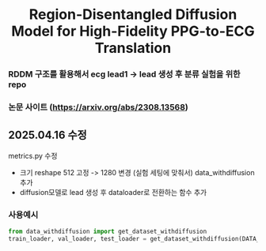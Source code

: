 <h1 align="center"> 
Region-Disentangled Diffusion Model for High-Fidelity PPG-to-ECG Translation
</h1>

<h3>
  RDDM 구조를 활용해서 ecg lead1 -> lead 생성 후 분류 실험을 위한 repo
</h3>

### 논문 사이트 (https://arxiv.org/abs/2308.13568)


## 2025.04.16 수정  

metrics.py 수정  
- 크기 reshape 512 고정 -> 1280 변경 (실험 세팅에 맞춰서)
data_withdiffusion 추가
- diffusion모델로 lead 생성 후 dataloader로 전환하는 함수 추가
  
### 사용예시

```python
from data_withdiffusion import get_dataset_withdiffusion
train_loader, val_loader, test_loader = get_dataset_withdiffusion(DATA_PATH = '/cap/RDDM-main/datasets/', MODEL_PATH='/cap/RDDM-main/hsh/ECG2ECG_FINAL/LEAD1TO' ,lead_num=[2], only_one=False)
```


